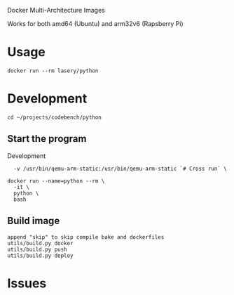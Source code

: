 Docker Multi-Architecture Images

Works for both amd64 (Ubuntu) and arm32v6 (Rapsberry Pi)

# Usage
```
docker run --rm lasery/python
```

# Development
```
cd ~/projects/codebench/python
```

## Start the program
Development
```
  -v /usr/bin/qemu-arm-static:/usr/bin/qemu-arm-static `# Cross run` \
```

```
docker run --name=python --rm \
  -it \
  python \
  bash
```

## Build image
```
append "skip" to skip compile bake and dockerfiles
utils/build.py docker
utils/build.py push
utils/build.py deploy
```

# Issues


